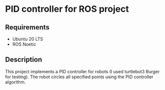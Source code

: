 # PID controller for ROS project

## Requirements
- Ubuntu 20 LTS
- ROS Noetic

## Description
This project implements a PID controller for robots (I used turtlebot3 Burger for testing). 
The robot circles all specified points using the PID controller algorithm.
